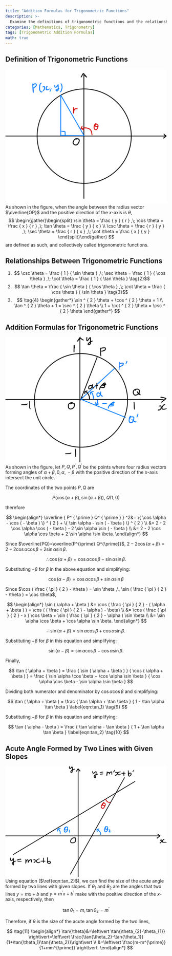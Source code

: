 ```yaml
---
title: "Addition Formulas for Trigonometric Functions"
description: >-
  Examine the definitions of trigonometric functions and the relationships between them, and derive the addition formulas for trigonometric functions and their derivative formulas.
categories: [Mathematics, Trigonometry]
tags: [Trigonometric Addition Formulas]
math: true
---
```


## Definition of Trigonometric Functions
![Unit Circle and Radius Vector](/assets/img/trigonometry/definition.png)
As shown in the figure, when the angle between the radius vector $\overline{OP}$ and the positive direction of the $x$-axis is $\theta$,
$$
\begin{gather}\begin{split}
\sin \theta = \frac { y } { r } ,\; \cos \theta = \frac { x } { r } ,\; \tan \theta = \frac { y } { x } \\ \csc \theta = \frac { r } { y } ,\; \sec \theta = \frac { r } { x } ,\; \cot \theta = \frac { x } { y } \end{split}\end{gather}
$$
are defined as such, and collectively called trigonometric functions.

## Relationships Between Trigonometric Functions
1. $$ \csc \theta = \frac { 1 } { \sin \theta } ,\; \sec \theta = \frac { 1 } { \cos \theta } ,\; \cot \theta = \frac { 1 } { \tan \theta } \tag{2}$$
2. $$ \tan \theta = \frac { \sin \theta } { \cos \theta } ,\; \cot \theta = \frac { \cos \theta } { \sin \theta } \tag{3}$$
3. $$ \tag{4} \begin{gather*}
\sin ^ { 2 } \theta + \cos ^ { 2 } \theta = 1 \\
\tan ^ { 2 } \theta + 1 = \sec ^ { 2 } \theta \\
1 + \cot ^ { 2 } \theta = \csc ^ { 2 } \theta 
\end{gather*} 
$$

## Addition Formulas for Trigonometric Functions
![Deriving the Trigonometric Addition Formulas](/assets/img/trigonometry/trigonometric-addition-formulas.png)
As shown in the figure, let $P, Q, P^{\prime}, Q^{\prime}$ be the points where four radius vectors forming angles of $\alpha+\beta,\, 0,\, \alpha,\, -\beta$ with the positive direction of the $x$-axis intersect the unit circle.

The coordinates of the two points $P, Q$ are

$$
P(\cos(\alpha+\beta), \sin(\alpha+\beta)),\; Q(1,0)
$$

therefore

$$
\begin{align*} \overline { P^ { \prime } Q^ { \prime } } ^2&= \{ \cos \alpha - \cos ( - \beta ) \} ^ { 2 } + \{ \sin \alpha - \sin ( - \beta ) \} ^ { 2 } \\
&= 2 - 2 \cos \alpha \cos ( - \beta ) - 2 \sin \alpha \sin ( - \beta ) \\
&= 2 - 2 \cos \alpha \cos \beta + 2 \sin \alpha \sin \beta. \end{align*}
$$

Since $\overline{PQ}=\overline{P^{\prime} Q^{\prime}}$, $2 - 2 \cos ( \alpha + \beta ) = 2 - 2 \cos \alpha \cos \beta + 2 \sin \alpha \sin \beta.$

$$
 \therefore \cos ( \alpha + \beta ) = \cos \alpha \cos \beta - \sin \alpha \sin \beta. \label{eqn:cos_1} \tag{5}
$$

Substituting $-\beta$ for $\beta$ in the above equation and simplifying:

$$
\cos ( \alpha - \beta ) = \cos \alpha \cos \beta + \sin \alpha \sin \beta \label{eqn:cos_2} \tag{6}
$$

Since $\cos ( \frac { \pi } { 2 } - \theta ) = \sin \theta ,\, \sin ( \frac { \pi } { 2 } - \theta ) = \cos \theta$,

$$
\begin{align*} \sin ( \alpha + \beta ) &= \cos ( \frac { \pi } { 2 } - ( \alpha + \beta ) ) = \cos ( ( \frac { \pi } { 2 } - \alpha ) - \beta) \\ &= \cos ( \frac { \pi } { 2 } - x ) \cos \beta + \sin ( \frac { \pi } { 2 } - \alpha ) \sin \beta \\ &= \sin \alpha \cos \beta + \cos \alpha \sin \beta. \end{align*}
$$

$$
\therefore \sin ( \alpha + \beta ) = \sin \alpha \cos \beta + \cos \alpha \sin \beta. \label{eqn:sin_1} \tag{7}
$$

Substituting $-\beta$ for $\beta$ in this equation and simplifying:

$$
\sin ( \alpha - \beta ) = \sin \alpha \cos \beta - \cos \alpha \sin \beta. \label{eqn:sin_2} \tag{8}
$$

Finally,

$$
\tan ( \alpha + \beta ) = \frac { \sin ( \alpha + \beta ) } { \cos ( \alpha + \beta ) } = \frac { \sin \alpha \cos \beta + \cos \alpha \sin \beta } { \cos \alpha \cos \beta - \sin \alpha \sin \beta }
$$

Dividing both numerator and denominator by $\cos{\alpha} \cos{\beta}$ and simplifying:

$$
\tan ( \alpha + \beta ) = \frac { \tan \alpha + \tan \beta } { 1 - \tan \alpha \tan \beta } \label{eqn:tan_1} \tag{9}
$$

Substituting $-\beta$ for $\beta$ in this equation and simplifying:

$$
\tan ( \alpha - \beta ) = \frac { \tan \alpha - \tan \beta } { 1 + \tan \alpha \tan \beta } \label{eqn:tan_2} \tag{10}
$$

## Acute Angle Formed by Two Lines with Given Slopes
![Angle formed by two lines](/assets/img/trigonometry/angle-formed-by-two-lines.png)
Using equation ($\ref{eqn:tan_2}$), we can find the size of the acute angle formed by two lines with given slopes. If $\theta_{1}$ and $\theta_{2}$ are the angles that two lines $y=mx+b$ and $y=m^{\prime} x+b^{\prime}$ make with the positive direction of the $x$-axis, respectively, then

$$
\tan{\theta_{1}}=m,\, \tan{\theta_{2}}=m^{\prime}
$$

Therefore, if $\theta$ is the size of the acute angle formed by the two lines,

$$
\tag{11} \begin{align*}
\tan{\theta}&=\left\vert \tan{\theta_{2}-\theta_{1}} \right\vert=\left\vert \frac{\tan{\theta_2}-\tan{\theta_1}}{1+\tan{\theta_1}\tan{\theta_2}}\right\vert \\
&=\left\vert \frac{m-m^{\prime}}{1+mm^{\prime}} \right\vert.
\end{align*}
$$
